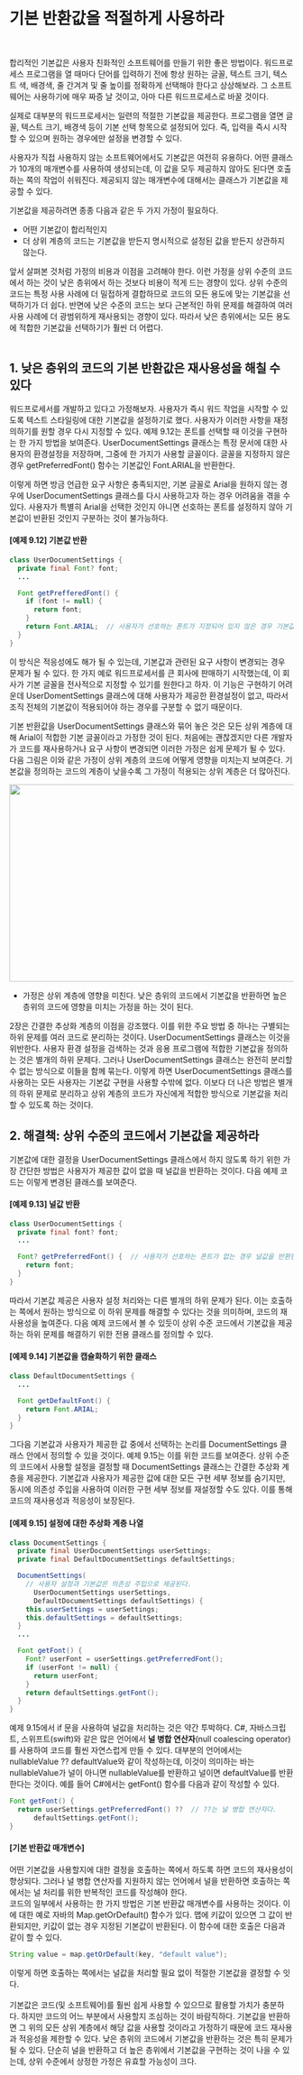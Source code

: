 # 기본 반환값을 적절하게 사용하라
<br/>

합리적인 기본값은 사용자 친화적인 소프트웨어를 만들기 위한 좋은 방법이다.
워드프로세스 프로그램을 열 때마다 단어를 입력하기 전에 항상 원하는 글꼴, 텍스트 크기, 텍스트 색, 배경색, 줄 간겨겨 및 줄 높이를 정확하게 선택해야 한다고 상상해보라.
그 소프트웨어는 사용하기에 매우 짜증 날 것이고, 아마 다른 워드프로세스로 바꿀 것이다.

실제로 대부분의 워드프로세서는 일련의 적절한 기본값을 제공한다. 프로그램을 열면 글꼴, 텍스트 크기, 배경색 등이 기본 선택 항목으로 설정되어 있다.
즉, 입력을 즉시 시작할 수 있으며 원하는 경우에만 설정을 변경할 수 있다.

사용자가 직접 사용하지 않는 소프트웨어에서도 기본값은 여전히 유용하다.
어떤 클래스가 10개의 매개변수를 사용하여 생성되는데, 이 값을 모두 제공하지 않아도 된다면 호출하는 쪽의 작업이 쉬워진다.
제공되지 않는 매개변수에 대해서는 클래스가 기본값을 제공할 수 있다.

기본값을 제공하려면 종종 다음과 같은 두 가지 가정이 필요하다.
- 어떤 기본값이 합리적인지
- 더 상위 계층의 코드는 기본값을 받든지 명시적으로 설정된 값을 받든지 상관하지 않는다.

앞서 살펴본 것처럼 가정의 비용과 이점을 고려해야 한다. 이런 가정을 상위 수준의 코드에서 하는 것이 낮은 층위에서 하는 것보다 비용이 적게 드는 경향이 있다.
상위 수준의 코드는 특정 사용 사례에 더 밀접하게 결합하므로 코드의 모든 용도에 맞는 기본값을 선택하기가 더 쉽다.
반면에 낮은 수준의 코드는 보다 근본적인 하위 문제를 해결하여 여러 사용 사례에 더 광범위하게 재사용되는 경향이 있다.
따라서 낮은 층위에서는 모든 용도에 적합한 기본값을 선택하기가 훨씬 더 어렵다.
<br/>
<br/>
## 1. 낮은 층위의 코드의 기본 반환값은 재사용성을 해칠 수 있다
워드프로세서를 개발하고 있다고 가정해보자. 사용자가 즉시 워드 작업을 시작할 수 있도록 텍스트 스타일링에 대한 기본값을 설정하기로 했다.
사용자가 이러한 사항을 재정의하기를 원할 경우 다시 지정할 수 있다. 예제 9.12는 폰트를 선택할 때 이것을 구현하는 한 가지 방법을 보여준다.
UserDocumentSettings 클래스는 특정 문서에 대한 사용자의 환경설정을 저장하며, 그중에 한 가지가 사용할 글꼴이다.
글꼴을 지정하지 않은 경우 getPreferredFont() 함수는 기본값인 Font.ARIAL을 반환한다.

이렇게 하면 방금 언급한 요구 사항은 충족되지만, 기본 글꼴로 Arial을 원하지 않는 경우에 UserDocumentSettings 클래스를 다시 사용하고자 하는 경우 어려움을 겪을 수 있다.
사용자가 특별히 Arial을 선택한 것인지 아니면 선호하는 폰트를 설정하지 않아 기본값이 반환된 것인지 구분하는 것이 불가능하다.

#### [예제 9.12] 기본값 반환
```java
class UserDocumentSettings {
  private final Font? font;
  ...

  Font getPrefferedFont() {
    if (font != null) {
      return font;
    }
    return Font.ARIAL;  // 사용자가 선호하는 폰트가 지정되어 있지 않은 경우 기본값인 Font.ARIAL을 반환한다.
  }
}
```
이 방식은 적응성에도 해가 될 수 있는데, 기본값과 관련된 요구 사항이 변경되는 경우 문제가 될 수 있다.
한 가지 예로 워드프로세서를 큰 회사에 판매하기 시작했는데, 이 회사가 기본 글꼴을 전사적으로 지정할 수 있기를 원한다고 하자.
이 기능은 구현하기 어려운데 UserDomentSettings 클래스에 대해 사용자가 제공한 환경설정이 없고, 따라서 조직 전체의 기본값이 적용되어야 하는 경우를 구분할 수 없기 때문이다.

기본 반환값을 UserDocumentSettings 클래스와 묶어 놓은 것은 모든 상위 계층에 대해 Arial이 적합한 기본 글꼴이라고 가정한 것이 된다.
처음에는 괜찮겠지만 다른 개발자가 코드를 재사용하거나 요구 사항이 변경되면 이러한 가정은 쉽게 문제가 될 수 있다.
다음 그림은 이와 같은 가정이 상위 계층의 코드에 어떻게 영향을 미치는지 보여준다. 기본값을 정의하는 코드의 계층이 낮을수록 그 가정이 적용되는 상위 계층은 더 많아진다.

<img src="https://github.com/silxbro/clean-code/assets/142463332/7a43afa0-3ece-4a61-87f2-bd7b3380f32e" width="600" height="350"/><br/>
- 가정은 상위 계층에 영향을 미친다. 낮은 층위의 코드에서 기본값을 반환하면 높은 층위의 코드에 영향을 미치는 가정을 하는 것이 된다.

2장은 간결한 추상화 계층의 이점을 강조했다. 이를 위한 주요 방법 중 하나는 구별되는 하위 문제를 여러 코드로 분리하는 것이다. UserDocumentSettings 클래스는 이것을 위반한다.
사용자 환경 설정을 검색하는 것과 응용 프로그램에 적합한 기본값을 정의하는 것은 별개의 하위 문제다.
그러나 UserDocumentSettings 클래스는 완전히 분리할 수 없는 방식으로 이들을 함께 묶는다.
이렇게 하면 UserDocumentSettings 클래스를 사용하는 모든 사용자는 기본값 구현을 사용할 수밖에 없다.
이보다 더 나은 방법은 별개의 하위 문제로 분리하고 상위 계층의 코드가 자신에게 적합한 방식으로 기본값을 처리할 수 있도록 하는 것이다.

## 2. 해결책: 상위 수준의 코드에서 기본값을 제공하라
기본값에 대한 결정을 UserDocumentSettings 클래스에서 하지 않도록 하기 위한 가장 간단한 방법은 사용자가 제공한 값이 없을 때 널값을 반환하는 것이다.
다음 예제 코드는 이렇게 변경된 클래스를 보여준다.

#### [예제 9.13] 널값 반환
```java
class UserDocumentSettings {
  private final font? font;
  ...

  Font? getPreferredFont() {  // 사용자가 선호하는 폰트가 없는 경우 널값을 반환한다.
    return font;
  }
}
```
따라서 기본값 제공은 사용자 설정 처리와는 다른 별개의 하위 문제가 된다.
이는 호출하는 쪽에서 원하는 방식으로 이 하위 문제를 해결할 수 있다는 것을 의미하며, 코드의 재사용성을 높여준다.
다음 예제 코드에서 볼 수 있듯이 상위 수준 코드에서 기본값을 제공하는 하위 문제를 해결하기 위한 전용 클래스를 정의할 수 있다.

#### [예제 9.14] 기본값을 캡슐화하기 위한 클래스
```java
class DefaultDocumentSettings {
  ...

  Font getDefaultFont() {
    return Font.ARIAL;
  }
}
```
그다음 기본값과 사용자가 제공한 값 중에서 선택하는 논리를 DocumentSettings 클래스 안에서 정의할 수 있을 것이다. 예제 9.15는 이를 위한 코드를 보여준다.
상위 수준의 코드에서 사용할 설정을 결정할 때 DocumentSettings 클래스는 간결한 추상화 계층을 제공한다.
기본값과 사용자가 제공한 값에 대한 모든 구현 세부 정보를 숨기지만, 동시에 의존성 주입을 사용하여 이러한 구현 세부 정보를 재설정할 수도 있다.
이를 통해 코드의 재사용성과 적응성이 보장된다.

#### [예제 9.15] 설정에 대한 추상화 계층 나열
```java
class DocumentSettings {
  private final UserDocumentSettings userSettings;
  private final DefaultDocumentSettings defaultSettings;

  DocumentSettings(
    // 사용자 설정과 기본값은 의존성 주입으로 제공된다.
      UserDocumentSettings userSettings,
      DefaultDocumentSettings defaultSettings) {
    this.userSettings = userSettings;
    this.defaultSettings = defaultSettings;
  }
  ...

  Font getFont() {
    Font? userFont = userSettings.getPreferredFont();
    if (userFont != null) {
      return userFont;
    }
    return defaultSettings.getFont();
  }
}
```
예제 9.15에서 if 문을 사용하여 널값을 처리하는 것은 약간 투박하다.
C#, 자바스크립트, 스위프트(swift)와 같은 많은 언어에서 **널 병합 연산자**(null coalescing operator)를 사용하여 코드를 훨씬 자연스럽게 만들 수 있다.
대부분의 언어에서는 nullableValue ?? defaultValue와 같이 작성하는데, 이것이 의미하는 바는 nullableValue가 널이 아니면 nullableValue를 반환하고 널이면 defaultValue를
반환한다는 것이다. 예를 들어 C#에서는 getFont() 함수를 다음과 같이 작성할 수 있다.
```java
Font getFont() {
  return userSettings.getPreferredFont() ??  // ??는 널 병합 연산자다.
      defaultSettings.getFont();
}
```

#### [기본 반환값 매개변수]
어떤 기본값을 사용할지에 대한 결정을 호출하는 쪽에서 하도록 하면 코드의 재사용성이 향상되다.
그러나 널 병합 연산자를 지원하지 않는 언어에서 널을 반환하면 호출하는 쪽에서는 널 처리를 위한 반복적인 코드를 작성해야 한다.<br/>
코드의 일부에서 사용하는 한 가지 방법은 기본 반환값 매개변수를 사용하는 것이다. 이에 대한 예로 자바의 Map.getOrDefault() 함수가 있다.
맵에 키값이 있으면 그 값이 반환되지만, 키값이 없는 경우 지정된 기본값이 반환된다. 이 함수에 대한 호출은 다음과 같이 할 수 있다.
```java
String value = map.getOrDefault(key, "default value");
```
이렇게 하면 호출하는 쪽에서는 널값을 처리할 필요 없이 적절한 기본값을 결정할 수 잇다.
<br/>
<br/>
기본값은 코드(및 소프트웨어)를 훨씬 쉽게 사용할 수 있으므로 활용할 가치가 충분하다. 하지만 코드의 어느 부분에서 사용할지 조심하는 것이 바람직하다.
기본값을 반환하면 그 위의 모든 상위 계층에서 해당 값을 사용할 것이라고 가정하기 때문에 코드 재사용과 적응성을 제한할 수 있다.
낮은 층위의 코드에서 기본값을 반환하는 것은 특히 문제가 될 수 있다.
단순히 널을 반환하고 더 높은 층위에서 기본값을 구현하는 것이 나을 수 있는데, 상위 수준에서 상정한 가정은 유효할 가능성이 크다.
